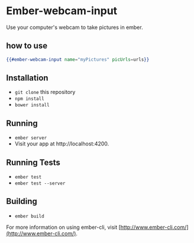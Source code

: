 # Ember-webcam-input

Use your computer's webcam to take pictures in ember.

## how to use

```handlebars
{{#ember-webcam-input name="myPictures" picUrls=urls}}
```

## Installation

* `git clone` this repository
* `npm install`
* `bower install`

## Running

* `ember server`
* Visit your app at http://localhost:4200.

## Running Tests

* `ember test`
* `ember test --server`

## Building

* `ember build`

For more information on using ember-cli, visit [http://www.ember-cli.com/](http://www.ember-cli.com/).

